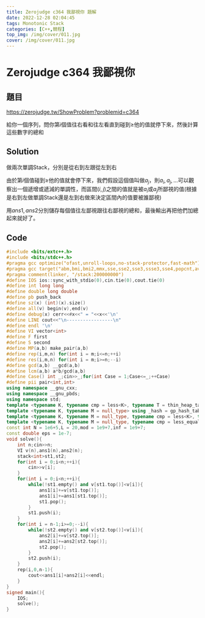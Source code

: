 ```yaml
---
title: Zerojudge c364 我鄙視你 題解
date: 2022-12-28 02:04:45
tags: Monotonic Stack
categories: [C++,競程] 
top_img: /img/cover/011.jpg
cover: /img/cover/011.jpg
---
```


# Zerojudge c364 我鄙視你

## 題目

https://zerojudge.tw/ShowProblem?problemid=c364

給你一個序列，問你第$i$個值往右看和往左看直到碰到$\ge$他的值就停下來，然後計算這些數字的總和

## Solution

做兩次單調Stack，分別是從右到左跟從左到右

由於第$i$個值碰到$\ge$他的值就會停下來，我們假設這個值叫做$a_j$，則$a_i,a_j,...$可以觀察出一個遞增或遞減的單調性，而區間$(i,j)$之間的值就是被$a_i$或$a_j$所鄙視的值(根據是右到左做單調Stack還是左到右做來決定區間內的值要被誰鄙視)

用$ans1,ans2$分別儲存每個值往左鄙視跟往右鄙視的總和，最後輸出再把他們加總起來就好了。

## Code

```cpp
#include <bits/extc++.h>
#include <bits/stdc++.h>
#pragma gcc optimize("ofast,unroll-loops,no-stack-protector,fast-math")
#pragma gcc target("abm,bmi,bmi2,mmx,sse,sse2,sse3,ssse3,sse4,popcnt,avx,avx2,fma,tune=native")
#pragma comment(linker, "/stack:200000000")
#define IOS ios::sync_with_stdio(0),cin.tie(0),cout.tie(0)
#define int long long
#define double long double
#define pb push_back
#define sz(x) (int)(x).size()
#define all(v) begin(v),end(v)
#define debug(x) cerr<<#x<<" = "<<x<<'\n'
#define LINE cout<<"\n-----------------\n"
#define endl '\n'
#define VI vector<int>
#define F first
#define S second
#define MP(a,b) make_pair(a,b)
#define rep(i,m,n) for(int i = m;i<=n;++i)
#define res(i,m,n) for(int i = m;i>=n;--i)
#define gcd(a,b) __gcd(a,b)
#define lcm(a,b) a*b/gcd(a,b)
#define Case() int _;cin>>_;for(int Case = 1;Case<=_;++Case)
#define pii pair<int,int>
using namespace __gnu_cxx;
using namespace __gnu_pbds;
using namespace std;
template <typename K, typename cmp = less<K>, typename T = thin_heap_tag> using _heap = __gnu_pbds::priority_queue<K, cmp, T>;
template <typename K, typename M = null_type> using _hash = gp_hash_table<K, M>;
template <typename K, typename M = null_type, typename cmp = less<K>, typename T = rb_tree_tag> using _tree = tree<K, M, cmp, T, tree_order_statistics_node_update>;
template <typename K, typename M = null_type, typename cmp = less_equal<K>, typename T = rb_tree_tag> using _multitree = tree<K, M, cmp, T, tree_order_statistics_node_update>;
const int N = 1e6+5,L = 20,mod = 1e9+7,inf = 1e9+7;
const double eps = 1e-7;
void solve(){
	int n;cin>>n;
	VI v(n),ans1(n),ans2(n);
	stack<int>st1,st2;
	for(int i = 0;i<n;++i){
		cin>>v[i];
	}
	for(int i = 0;i<n;++i){
		while(!st1.empty() and v[st1.top()]<v[i]){
			ans1[i]+=v[st1.top()];
			ans1[i]+=ans1[st1.top()];
			st1.pop();
		}
		st1.push(i);
	}
	for(int i = n-1;i>=0;--i){
		while(!st2.empty() and v[st2.top()]<v[i]){
			ans2[i]+=v[st2.top()];
			ans2[i]+=ans2[st2.top()];
			st2.pop();
		}
		st2.push(i);
	}
	rep(i,0,n-1){
		cout<<ans1[i]+ans2[i]<<endl;
	}
}
signed main(){
	IOS;
	solve();
}
```